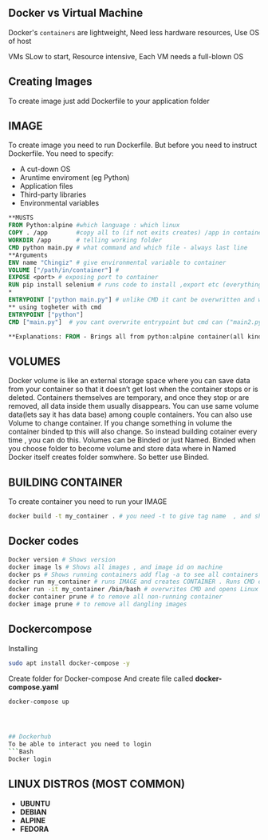 ## Docker vs Virtual Machine
 Docker's `containers` are lightweight, Need less hardware resources, Use OS of host

 VMs SLow to start, Resource intensive, Each VM needs a full-blown OS

 ## Creating Images
 To create image just add Dockerfile to your application folder

 ## IMAGE
 To create image you need to run Dockerfile. But before you need to instruct Dockerfile. You need to specify:
 * A cut-down OS
 * Aruntime enviroment (eg Python)
 * Application files
 * Third-party libraries
 * Environmental variables

 ```Dockerfile
 **MUSTS
 FROM Python:alpine #which language : which linux
 COPY . /app        #copy all to (if not exits creates) /app in container
 WORKDIR /app       # telling working folder
 CMD python main.py # what command and which file - always last line
 **Arguments
 ENV name "Chingiz" # give environmental variable to container
 VOLUME ["/path/in/container"] #
 EXPOSE <port> # exposing port to container
 RUN pip install selenium # runs code to install ,export etc (everything the program(main.py) will need)
 *
 ENTRYPOINT ["python main.py"] # unlike CMD it cant be overwritten and will always run
 ** using togheter with cmd
 ENTRYPOINT ["python"]
 CMD ["main.py"]  # you cant overwrite entrypoint but cmd can ("main2.py" etc)
 
**Explanations: FROM - Brings all from python:alpine container(all kind of containers exist in Dockerhub and it copies from there) to my container so container has OS and Language
```
## VOLUMES
 Docker volume is like an external storage space where you can save data from your container so that it doesn’t get lost when the container stops or is deleted. Containers themselves are temporary, and once they stop or are removed, all data inside them usually disappears. You can use same volume data(lets say it has data base) among couple containers.
 You can also use Volume to change container. If you change something in volume the container binded tp this will also change. So instead building cotainer every time , you can do this.
 Volumes can be Binded or just Named. Binded when you choose folder to become volume and store data where in Named Docker itself creates folder somwhere. So better use Binded.


## BUILDING CONTAINER
To create container you need to run your IMAGE
```Bash
docker build -t my_container . # you need -t to give tag name  , and show location fo image. ' . ' if you are in folder. my_container is name of image
```

 ## Docker codes

```Bash
Docker version # Shows version
docker image ls # Shows all images , and image id on machine
docker ps # Shows running containers add flag -a to see all containers
docker run my_container # runs IMAGE and creates CONTAINER . Runs CMD command
docker run -it my_container /bin/bash # overwrites CMD and opens Linux bash for manually using terminal inside container
docker container prune # to remove all non-running container
docker image prune # to remove all dangling images 
```

## Dockercompose
Installing
```Bash
sudo apt install docker-compose -y
```
Create folder for Docker-compose
And create file called **docker-compose.yaml**
```Bash
docker-compose up




## Dockerhub
To be able to interact you need to login
```Bash
Docker login
```


## LINUX DISTROS (MOST COMMON)
* **UBUNTU**
* **DEBIAN**
* **ALPINE**
* **FEDORA** 
